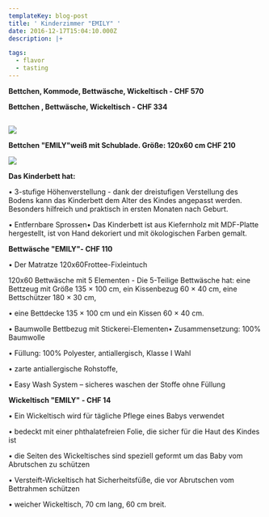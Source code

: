 ```yaml
---
templateKey: blog-post
title: ' Kinderzimmer "EMILY" '
date: 2016-12-17T15:04:10.000Z
description: |+

tags:
  - flavor
  - tasting
---
```

**Bettchen, Kommode, Bettwäsche, Wickeltisch - CHF 570**                                                       

**Bettchen , Bettwäsche, Wickeltisch - CHF 334**

## 

![](/img/emily7.jpg)



**Bettchen "EMILY"weiß mit Schublade. Größe: 120x60 cm CHF 210** 

![](/img/emily2.jpg)



**Das Kinderbett hat:**

• 3-stufige Höhenverstellung - dank der dreistufigen Verstellung des Bodens kann das Kinderbett dem Alter des Kindes angepasst werden. Besonders hilfreich und praktisch in ersten Monaten nach Geburt.

• Entfernbare Sprossen• Das Kinderbett ist aus Kiefernholz mit MDF-Platte hergestellt, ist von Hand dekoriert und mit ökologischen Farben gemalt.



**Bettwäsche "EMILY"- CHF 110**

• Der Matratze 120x60Frottee-Fixleintuch 

120x60 Bettwäsche mit 5 Elementen - Die 5-Teilige Bettwäsche hat: eine Bettzeug mit Größe 135 × 100 cm, ein Kissenbezug 60 × 40 cm, eine Bettschützer 180 × 30 cm, 

• eine Bettdecke 135 × 100 cm und ein Kissen 60 × 40 cm.

• Baumwolle Bettbezug mit Stickerei-Elementen• Zusammensetzung: 100% Baumwolle

• Füllung: 100% Polyester, antiallergisch, Klasse I Wahl

• zarte antiallergische Rohstoffe, 

• Easy Wash System – sicheres waschen der Stoffe ohne Füllung 



**Wickeltisch "EMILY" - CHF 14**

• Ein Wickeltisch wird für tägliche Pflege eines Babys verwendet

• bedeckt mit einer phthalatefreien Folie, die sicher für die Haut des Kindes ist

• die Seiten des Wickeltisches sind speziell geformt um das Baby vom Abrutschen zu schützen

• Versteift-Wickeltisch hat Sicherheitsfüße, die vor Abrutschen vom Bettrahmen schützen

• weicher Wickeltisch, 70 cm lang, 60 cm breit.
